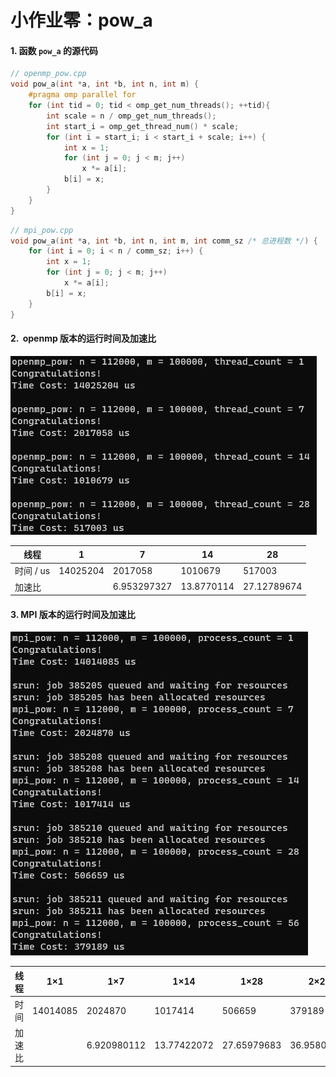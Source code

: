 # 小作业零：pow_a

#### 1. 函数 `pow_a` 的源代码

```cpp
// openmp_pow.cpp
void pow_a(int *a, int *b, int n, int m) {
    #pragma omp parallel for
    for (int tid = 0; tid < omp_get_num_threads(); ++tid){
        int scale = n / omp_get_num_threads();
        int start_i = omp_get_thread_num() * scale;
        for (int i = start_i; i < start_i + scale; i++) {
            int x = 1;
            for (int j = 0; j < m; j++)
                x *= a[i];
            b[i] = x;
        }
    }
}
```

```cpp
// mpi_pow.cpp
void pow_a(int *a, int *b, int n, int m, int comm_sz /* 总进程数 */) {
    for (int i = 0; i < n / comm_sz; i++) {
        int x = 1;
        for (int j = 0; j < m; j++)
            x *= a[i];
        b[i] = x;
    }
}
```

#### 2.  openmp 版本的运行时间及加速比

<img title="" src=".\img\result_openmp.png" alt="" data-align="inline">

| 线程      | 1        | 7           | 14         | 28          |
| ------- | -------- | ----------- | ---------- | ----------- |
| 时间 / us | 14025204 | 2017058     | 1010679    | 517003      |
| 加速比     |          | 6.953297327 | 13.8770114 | 27.12789674 |

#### 3. MPI 版本的运行时间及加速比

<img title="" src="./img/result_mpi.png" alt="" data-align="inline">

| 线程  | 1×1      | 1×7         | 1×14        | 1×28        | 2×28        |
| --- | -------- | ----------- | ----------- | ----------- | ----------- |
| 时间  | 14014085 | 2024870     | 1017414     | 506659      | 379189      |
| 加速比 |          | 6.920980112 | 13.77422072 | 27.65979683 | 36.95804731 |
